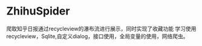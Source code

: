 # ZhihuSpider
爬取知乎日报通过recycleview的瀑布流进行展示，同时实现了收藏功能
学习使用recycleview，Sqlite,自定义dialog，接口使用，全局变量的使用，网络爬虫。
